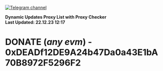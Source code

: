 [![Telegram channel](https://img.shields.io/endpoint?url=https://runkit.io/damiankrawczyk/telegram-badge/branches/master?url=https://t.me/n4z4v0d)](https://t.me/n4z4v0d) 

**Dynamic Updates Proxy List with Proxy Checker**  
**Last Updated: 22.12.23 12:17**

# DONATE (_any evm_) - 0xDEADf12DE9A24b47Da0a43E1bA70B8972F5296F2
